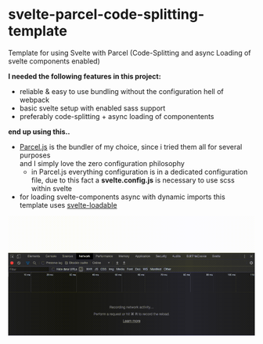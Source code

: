 # svelte-parcel-code-splitting-template
Template for using Svelte with Parcel (Code-Splitting and async Loading of svelte components enabled)

**I needed the following features in this project:**
* reliable & easy to use bundling without the configuration hell of webpack
* basic svelte setup with enabled sass support
* preferably code-splitting + async loading of componentents


**end up using this..**
* [Parcel.js](https://parceljs.org/) is the bundler of my choice, since i tried them all for several purposes  
and I simply love the zero configuration philosophy
  * in Parcel.js everything configuration is in a dedicated configuration file, due to this fact a __svelte.config.js__ is necessary to use scss within svelte
* for loading svelte-components async with dynamic imports this template uses [svelte-loadable](https://github.com/kaisermann/svelte-loadable)  

![](doc/network.gif)
